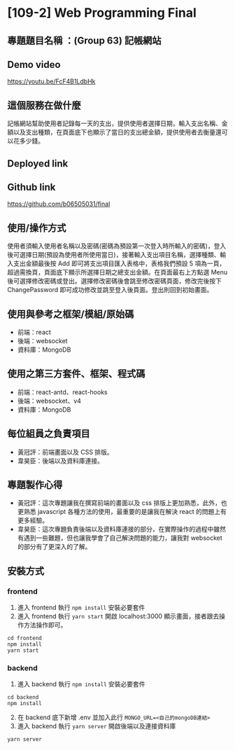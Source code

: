 # [109-2] Web Programming Final

## 專題題目名稱 ：(Group 63) 記帳網站

## Demo video

https://youtu.be/FcF4B1LdbHk

## 這個服務在做什麼

記帳網站幫助使用者記錄每一天的支出，提供使用者選擇日期，輸入支出名稱、金額以及支出種類，在頁面底下也顯示了當日的支出總金額，提供使用者去衡量還可以花多少錢。

## Deployed link

## Github link

https://github.com/b06505031/final

## 使用/操作方式

使用者須輸入使用者名稱以及密碼(密碼為預設第一次登入時所輸入的密碼)，登入後可選擇日期(預設為使用者所使用當日)，接著輸入支出項目名稱，選擇種類、輸入支出金額最後按 Add 即可將支出項目匯入表格中，表格我們預設 5 項為一頁，超過需換頁，頁面底下顯示所選擇日期之總支出金額。在頁面最右上方點選 Menu 後可選擇修改密碼或登出。選擇修改密碼後會跳至修改密碼頁面，修改完後按下 ChangePassword 即可成功修改並跳至登入後頁面。登出則回到初始畫面。

## 使用與參考之框架/模組/原始碼

- 前端：react
- 後端：websocket
- 資料庫：MongoDB

## 使用之第三方套件、框架、程式碼

- 前端：react-antd、react-hooks
- 後端：websocket、v4
- 資料庫：MongoDB

## 每位組員之負責項目

- 黃冠評：前端畫面以及 CSS 排版。
- 韋昊臣：後端以及資料庫連接。

## 專題製作心得

- 黃冠評：這次專題讓我在撰寫前端的畫面以及 css 排版上更加熟悉，此外，也更熟悉 javascript 各種方法的使用，最重要的是讓我在解決 react 的問題上有更多經驗。
- 韋昊臣：這次專題負責後端以及資料庫連接的部分，在實際操作的過程中雖然有遇到一些難題，但也讓我學會了自己解決問題的能力，讓我對 websocket 的部分有了更深入的了解。

## 安裝方式

### frontend

1. 進入 frontend 執行 `npm install` 安裝必要套件
2. 進入 frontend 執行 `yarn start` 開啟 localhost:3000 顯示畫面，接者跟去操作方法操作即可。

```
cd frontend
npm install
yarn start
```

### backend

1. 進入 backend 執行 `npm install` 安裝必要套件

```
cd backend
npm install
```

2. 在 backend 底下新增 .env 並加入此行 `MONGO_URL=<自己的mongoDB連結>`
3. 進入 backend 執行 `yarn server` 開啟後端以及連接資料庫

```
yarn server
```
